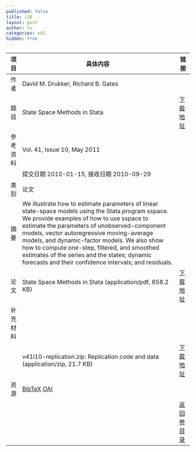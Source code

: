 ```yaml
---
published: false
title: i10
layout: post
author: Yu
categories: v41
hidden: true
---
```


| 项目 | 具体内容 | 链接 |
|---:|---|---|
| 作者 | David M. Drukker, Richard B. Gates| |
| 题目 |State Space Methods in Stata | [下载地址](http://www.jstatsoft.org/v41/i10/paper) |
| 参考资料 |Vol. 41, Issue 10, May 2011 | |
| | 提交日期 2010-01-15, 接收日期 2010-09-29| | 
| 类别 | 论文| |
| 摘要 | We illustrate how to estimate parameters of linear state-space models using the Stata program sspace. We provide examples of how to use sspace to estimate the parameters of unobserved-component models, vector autoregressive moving-average models, and dynamic-factor models. We also show how to compute one-step, filtered, and smoothed estimates of the series and the states; dynamic forecasts and their confidence intervals; and residuals.| |
| 论文 | State Space Methods in Stata  (application/pdf, 658.2 KB)| [下载地址](http://www.jstatsoft.org/v41/i10/paper) |
| 补充材料 | | |
| |v41i10-replication.zip: Replication code and data  (application/zip, 21.7 KB)|  [下载地址](http://www.jstatsoft.org/v41/i10/supp/1) |
| 资源 | [BibTeX](http://www.jstatsoft.org/v41/i10/bibtex) [OAI](http://www.jstatsoft.org/oai?verb=GetRecord&identifier=oai.jstatsoft/v41/i10&prefix=oai_dc)| |
| |  | [返回卷目录]({{site.baseurl}}/volume/v41.html) |